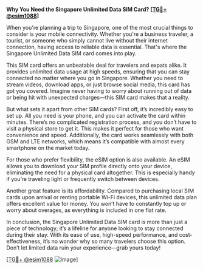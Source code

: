 **Why You Need the Singapore Unlimited Data SIM Card? [[TG💪+ @esim1088](https://t.me/s/esim1088)]**

When you're planning a trip to Singapore, one of the most crucial things to consider is your mobile connectivity. Whether you're a business traveler, a tourist, or someone who simply cannot live without their internet connection, having access to reliable data is essential. That's where the Singapore Unlimited Data SIM card comes into play.

This SIM card offers an unbeatable deal for travelers and expats alike. It provides unlimited data usage at high speeds, ensuring that you can stay connected no matter where you go in Singapore. Whether you need to stream videos, download apps, or just browse social media, this card has got you covered. Imagine never having to worry about running out of data or being hit with unexpected charges—this SIM card makes that a reality.

But what sets it apart from other SIM cards? First off, it’s incredibly easy to set up. All you need is your phone, and you can activate the card within minutes. There’s no complicated registration process, and you don’t have to visit a physical store to get it. This makes it perfect for those who want convenience and speed. Additionally, the card works seamlessly with both GSM and LTE networks, which means it’s compatible with almost every smartphone on the market today.

For those who prefer flexibility, the eSIM option is also available. An eSIM allows you to download your SIM profile directly onto your device, eliminating the need for a physical card altogether. This is especially handy if you’re traveling light or frequently switch between devices.

Another great feature is its affordability. Compared to purchasing local SIM cards upon arrival or renting portable Wi-Fi devices, this unlimited data plan offers excellent value for money. You won’t have to constantly top up or worry about overages, as everything is included in one flat rate.

In conclusion, the Singapore Unlimited Data SIM card is more than just a piece of technology; it’s a lifeline for anyone looking to stay connected during their stay. With its ease of use, high-speed performance, and cost-effectiveness, it’s no wonder why so many travelers choose this option. Don’t let limited data ruin your experience—grab yours today!

[[TG💪+ @esim1088](https://t.me/s/esim1088) ![Image](https://i.postimg.cc/Y0z9fWf4/image.png)]